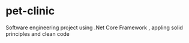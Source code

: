 # pet-clinic

Software engineering project using .Net Core Framework , appling solid principles and clean code
